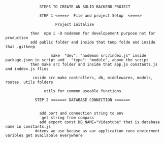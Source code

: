                    STEPS TO CREATE AN SOLID BACKEND PROJECT

                   STEP 1 <====>  File and project Setup  <====>

                          Project initalise

               then  npm i -D nodemon for developement purpose not for pruduction
               add public folder and inside that temp folde and inside that .gitkeep

                        make  "dev": "nodemon src/index.js" inside package.json in script and   "type": "module", above the script
               then make src folder and inside that app.js constants.js and inddex.js flies

                inside src make controllers, db, middlewares, models, routes, utils folders

                     utils for common useable functions

                 STEP 2 <=====> DATABASE CONNECTION <=====>


                   add port and connection string to env
                    get string from compass
                   add export const DB_NAME="Videotube" that is database name in constants.js
                 dotenv we use becuse as aur application runs enviorment varibles get availabale everywhere
